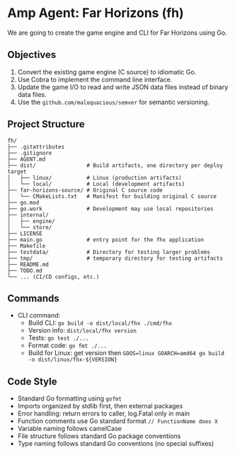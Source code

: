 # Amp Agent: Far Horizons (fh)

We are going to create the game engine and CLI for Far Horizons using Go.

## Objectives
1. Convert the existing game engine (C source) to idiomatic Go.
2. Use Cobra to implement the command line interface.
3. Update the game I/O to read and write JSON data files instead of binary data files.
4. Use the `github.com/maloquacious/semver` for semantic versioning.

## Project Structure
    fh/
    ├── .gitattributes
    ├── .gitignore
    ├── AGENT.md
    ├── dist/                # Build artifacts, one directory per deploy target
    │   ├── linux/           # Linux (production artifacts)
    │   └── local/           # Local (development artifacts)
    ├── far-horizons-source/ # Original C source code
    │   └── CMakeLists.txt   # Manifest for building original C source
    ├── go.mod
    ├── go.work              # Development may use local repositories
    ├── internal/
    │   ├── engine/
    │   └── store/
    ├── LICENSE
    ├── main.go              # entry point for the fhx application
    ├── Makefile
    ├── testdata/            # Directory for testing larger problems
    ├── tmp/                 # temporary directory for testing artifacts
    ├── README.md
    ├── TODO.md
    └── ... (CI/CD configs, etc.)

## Commands
* CLI command:
  * Build CLI: `go build -o dist/local/fhx ./cmd/fhx`
  * Version info: `dist/local/fhx version`
  * Tests: `go test ./...`
  * Format code: `go fmt ./...`
  * Build for Linux: get version then `GOOS=linux GOARCH=amd64 go build -o dist/linux/fhx-${VERSION}`

## Code Style
- Standard Go formatting using `gofmt`
- Imports organized by stdlib first, then external packages
- Error handling: return errors to caller, log.Fatal only in main
- Function comments use Go standard format `// FunctionName does X`
- Variable naming follows camelCase
- File structure follows standard Go package conventions
- Type naming follows standard Go conventions (no special suffixes)
